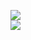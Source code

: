 [![](https://img.shields.io/badge/Made%20With-Github%20Spray-lightgrey.svg?style=for-the-badge&logo=github)](https://github.com/Annihil/github-spray#13127)  
[![](https://i.imgur.com/2DrTn0Z.gif)](https://github.com/Annihil/github-spray)